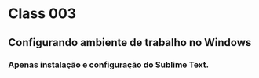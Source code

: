 # Class 003

## Configurando ambiente de trabalho no Windows

### Apenas instalação e configuração do Sublime Text.